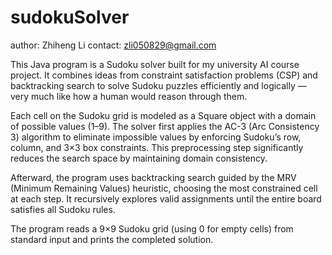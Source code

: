 # sudokuSolver

author: Zhiheng Li
contact: zli050829@gmail.com

This Java program is a Sudoku solver built for my university AI course project. It combines ideas from constraint satisfaction problems (CSP) and backtracking search to solve Sudoku puzzles efficiently and logically — very much like how a human would reason through them.

Each cell on the Sudoku grid is modeled as a Square object with a domain of possible values (1–9). The solver first applies the AC-3 (Arc Consistency 3) algorithm to eliminate impossible values by enforcing Sudoku’s row, column, and 3×3 box constraints. This preprocessing step significantly reduces the search space by maintaining domain consistency.

Afterward, the program uses backtracking search guided by the MRV (Minimum Remaining Values) heuristic, choosing the most constrained cell at each step. It recursively explores valid assignments until the entire board satisfies all Sudoku rules.

The program reads a 9×9 Sudoku grid (using 0 for empty cells) from standard input and prints the completed solution.
